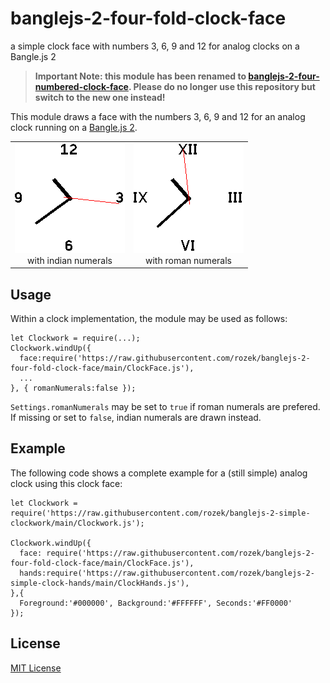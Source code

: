 # banglejs-2-four-fold-clock-face #

a simple clock face with numbers 3, 6, 9 and 12 for analog clocks on a Bangle.js 2

> **Important Note: this module has been renamed to [banglejs-2-four-numbered-clock-face](https://github.com/rozek/banglejs-2-four-numbered-clock-face). Please do no longer use this repository but switch to the new one instead!**

This module draws a face with the numbers 3, 6, 9 and 12 for an analog clock running on a [Bangle.js 2](https://www.espruino.com/Bangle.js2).

<table>
 <tr valign="top">
   <td align="center"><img src="indianNumerals.png"><br>with indian numerals</td>
   <td align="center"><img src="romanNumerals.png"><br>with roman numerals</td>
 </tr>
</table>

## Usage ##

Within a clock implementation, the module may be used as follows:

```
let Clockwork = require(...);
Clockwork.windUp({
  face:require('https://raw.githubusercontent.com/rozek/banglejs-2-four-fold-clock-face/main/ClockFace.js'),
  ...
}, { romanNumerals:false });
```

`Settings.romanNumerals` may be set to `true` if roman numerals are prefered. If missing or set to `false`, indian numerals are drawn instead.

## Example ##

The following code shows a complete example for a (still simple) analog clock using this clock face:

```
let Clockwork = require('https://raw.githubusercontent.com/rozek/banglejs-2-simple-clockwork/main/Clockwork.js');

Clockwork.windUp({
  face: require('https://raw.githubusercontent.com/rozek/banglejs-2-four-fold-clock-face/main/ClockFace.js'),
  hands:require('https://raw.githubusercontent.com/rozek/banglejs-2-simple-clock-hands/main/ClockHands.js'),
},{
  Foreground:'#000000', Background:'#FFFFFF', Seconds:'#FF0000'
});
```

## License ##

[MIT License](LICENSE.md)
